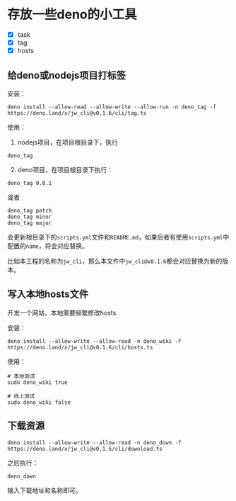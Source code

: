 # 存放一些deno的小工具

- [x] task
- [x] tag
- [x] hosts

## 给deno或nodejs项目打标签

安装：

```
deno install --allow-read --allow-write --allow-run -n deno_tag -f https://deno.land/x/jw_cli@v0.1.6/cli/tag.ts
```

使用：

1. nodejs项目，在项目根目录下，执行

```
deno_tag
```

2. deno项目，在项目根目录下执行：

```
deno_tag 0.0.1
```

或者

```
deno_tag patch
deno_tag minor
deno_tag major
```

会更新根目录下的`scripts.yml`文件和`README.md`，如果后者有使用`scripts.yml`中配置的`name`，将会对应替换。

比如本工程的名称为`jw_cli`，那么本文件中`jw_cli@v0.1.6`都会对应替换为新的版本。

## 写入本地hosts文件

开发一个网站，本地需要频繁修改hosts

安装：

```
deno install --allow-write --allow-read -n deno_wiki -f https://deno.land/x/jw_cli@v0.1.6/cli/hosts.ts
```

使用：

```
# 本地测试
sudo deno_wiki true

# 线上测试
sudo deno_wiki false
```

## 下载资源

```
deno install --allow-write --allow-read -n deno_down -f https://deno.land/x/jw_cli@v0.1.6/cli/download.ts
```

之后执行：

```
deno_down
```

输入下载地址和名称即可。
